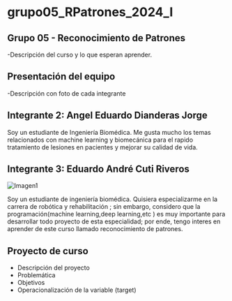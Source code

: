 # grupo05_RPatrones_2024_I
## Grupo 05 - Reconocimiento de Patrones
-Descripción del curso y lo que esperan aprender. 
## Presentación del equipo
-Descripción con foto de cada integrante

## Integrante 2: Angel Eduardo Dianderas Jorge

Soy un estudiante de Ingeniería Biomédica. Me gusta mucho los temas relacionados con machine learning y biomecánica para el rapido tratamiento de lesiones en pacientes y mejorar su calidad de vida.

## Integrante 3: Eduardo André Cuti Riveros 
![Imagen1](https://github.com/AlexA5G5/grupo05_RPatrones_2024_I/blob/32963c50b57826c5031023522d78257734bd9854/foto%20Cuti.png|width=100)

Soy un estudiante de ingeniería biomédica. Quisiera  especializarme en la carrera de robótica y rehabilitación ; sin embargo, considero que la programación(machine learning,deep learning,etc ) es muy importante para  desarrollar todo proyecto de esta especialidad; por ende, tengo interes en aprender de este curso llamado  reconocimiento de patrones.
## Proyecto de curso
- Descripción del proyecto
- Problemática
- Objetivos
- Operacionalización de la variable (target)
